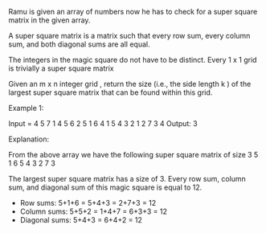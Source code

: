 Ramu is given an array of numbers now he has to check for a super square matrix in the given array.

A super square matrix is a matrix such that every row sum, every column sum, and both
diagonal sums are all equal. 

The integers in the magic square do not have to be distinct. 
Every 1 x 1 grid is trivially a super square matrix 

Given an m x n integer grid , return the size (i.e., the side length k ) of the largest super square matrix that can be found
within this grid.



Example 1:

Input = 
4 5
7 1 4 5 6
2 5 1 6 4
1 5 4 3 2
1 2 7 3 4
Output: 3

Explanation: 

From the above array we have the following super square matrix of size 3 
5 1 6 
5 4 3
2 7 3 



The largest super square matrix has a size of 3.
Every row sum, column sum, and diagonal sum of this magic square is equal to 12.
- Row sums: 5+1+6 = 5+4+3 = 2+7+3 = 12
- Column sums: 5+5+2 = 1+4+7 = 6+3+3 = 12
- Diagonal sums: 5+4+3 = 6+4+2 = 12

